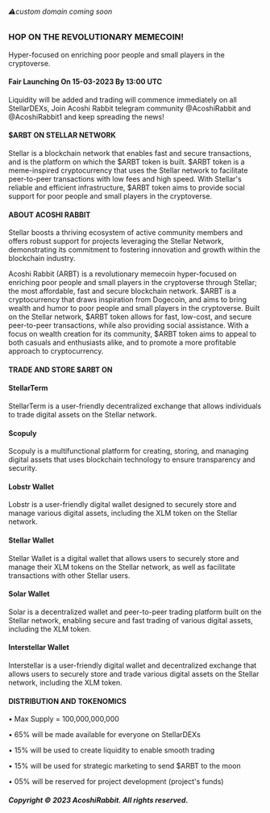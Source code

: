 ###### ⚠️custom domain coming soon
### HOP ON THE REVOLUTIONARY MEMECOIN!
Hyper-focused on enriching poor people and small players in the cryptoverse.
#### Fair Launching On 15-03-2023 By 13:00 UTC
Liquidity will be added and trading will commence immediately on all StellarDEXs, Join Acoshi Rabbit telegram community @AcoshiRabbit and @AcoshiRabbit1 and keep spreading the news!
#### $ARBT ON STELLAR NETWORK
Stellar is a blockchain network that enables fast and secure transactions, and is the platform on which the $ARBT token is built. $ARBT token is a meme-inspired cryptocurrency that uses the Stellar network to facilitate peer-to-peer transactions with low fees and high speed. With Stellar's reliable and efficient infrastructure, $ARBT token aims to provide social support for poor people and small players in the cryptoverse.
#### ABOUT ACOSHI RABBIT
Stellar boosts a thriving ecosystem of active community members and offers robust support for projects leveraging the Stellar Network, demonstrating its commitment to fostering innovation and growth within the blockchain industry.

Acoshi Rabbit (ARBT) is a revolutionary memecoin hyper-focused on enriching poor people and small players in the cryptoverse through Stellar; the most affordable, fast and secure blockchain network. $ARBT is a cryptocurrency that draws inspiration from Dogecoin, and aims to bring wealth and humor to poor people and small players in the cryptoverse. Built on the Stellar network, $ARBT token allows for fast, low-cost, and secure peer-to-peer transactions, while also providing social assistance. With a focus on wealth creation for its community, $ARBT token aims to appeal to both casuals and enthusiasts alike, and to promote a more profitable approach to cryptocurrency.
#### TRADE AND STORE $ARBT ON
#### StellarTerm
StellarTerm is a user-friendly decentralized exchange that allows individuals to trade digital assets on the Stellar network.
#### Scopuly
Scopuly is a multifunctional platform for creating, storing, and managing digital assets that uses blockchain technology to ensure transparency and security.
#### Lobstr Wallet
Lobstr is a user-friendly digital wallet designed to securely store and manage various digital assets, including the XLM token on the Stellar network.
#### Stellar Wallet
Stellar Wallet is a digital wallet that allows users to securely store and manage their XLM tokens on the Stellar network, as well as facilitate transactions with other Stellar users.
#### Solar Wallet
Solar is a decentralized wallet and peer-to-peer trading platform built on the Stellar network, enabling secure and fast trading of various digital assets, including the XLM token.
#### Interstellar Wallet
Interstellar is a user-friendly digital wallet and decentralized exchange that allows users to securely store and trade various digital assets on the Stellar network, including the XLM token.
#### DISTRIBUTION AND TOKENOMICS
• Max Supply = 100,000,000,000

• 65% will be made available for everyone on StellarDEXs

• 15% will be used to create liquidity to enable smooth trading

• 15% will be used for strategic marketing to send $ARBT to the moon

• 05% will be reserved for project development (project's funds)
##### Copyright © 2023 AcoshiRabbit. All rights reserved.
